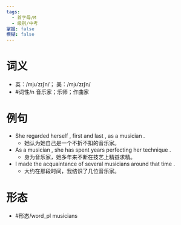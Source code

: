 ```yaml
---
tags:
  - 首字母/M
  - 级别/中考
掌握: false
模糊: false
---
```

# 词义
- 英：/mjuˈzɪʃn/； 美：/mjuˈzɪʃn/
- #词性/n  音乐家；乐师；作曲家
# 例句
- She regarded herself , first and last , as a musician .
	- 她认为她自己是一个不折不扣的音乐家。
- As a musician , she has spent years perfecting her technique .
	- 身为音乐家，她多年来不断在技艺上精益求精。
- I made the acquaintance of several musicians around that time .
	- 大约在那段时间，我结识了几位音乐家。
# 形态
- #形态/word_pl musicians
